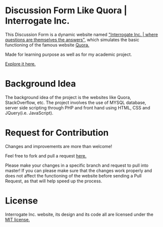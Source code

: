 # Discussion Form Like Quora | Interrogate Inc.
This Discussion Form is a dynamic website named ["Interrogate Inc. | where questions are themselves the answers"](interrogate.96.lt), which simulates the basic functioning of the famous website [Quora.](https://www.quora.com/)

Made for learning purpose as well as for my academic project.

[Explore it here.](interrogate.96.lt)

# Background Idea
The background idea of the project is the websites like Quora, StackOverflow, etc. The project involves the use of MYSQL database, server side scripting through PHP and front hand using HTML, CSS and JQuery(i.e. JavaScript).

# Request for Contribution
Changes and improvements are more than welcome! 

Feel free to fork and pull a request [here.](https://github.com/Shivam010/Discussion-Form)

Please make your changes in a specific branch and request to pull into master! If you can please make sure that the changes work properly and does not affect the functioning of the website before sending a Pull Request, as that will help speed up the process.

# License
Interrogate Inc. website, its design and its code all are licensed under the [MIT license.](https://github.com/Shivam010/Discussion-Form/blob/master/LICENSE) 
